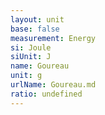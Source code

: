 ```yaml
---
layout: unit
base: false
measurement: Energy
si: Joule
siUnit: J
name: Goureau
unit: g
urlName: Goureau.md
ratio: undefined
---
```

